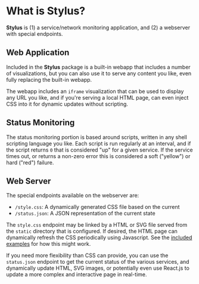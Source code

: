 # What is Stylus?

**Stylus** is (1) a service/network monitoring application, and (2) a webserver
with special endpoints.

## Web Application

Included in the **Stylus** package is a built-in webapp that includes a number
of visualizations, but you can also use it to serve any content you like, even
fully replacing the built-in webapp.

The webapp includes an `iframe` visualization that can be used to display any
URL you like, and if you're serving a local HTML page, can even inject CSS into it
for dynamic updates without scripting.

## Status Monitoring

The status monitoring portion is based around scripts, written in any shell
scripting language you like. Each script is run regularly at an interval, and if
the script returns `0` that is considered "up" for a given service. If the
service times out, or returns a non-zero error this is considered a soft
("yellow") or hard ("red") failure.

## Web Server

The special endpoints available on the webserver are:

- `/style.css`: A dynamically generated CSS file based on the current
- `/status.json`: A JSON representation of the current state

The `style.css` endpoint may be linked by a HTML or SVG file served from the
`static` directory that is configured. If desired, the HTML page can dynamically
refresh the CSS periodically using Javascript. See the [included
examples](https://github.com/mmastrac/stylus/blob/master/examples/)
for how this might work.

If you need more flexibility than CSS can provide, you can use the `status.json`
endpoint to get the current status of the various services, and dynamically
update HTML, SVG images, or potentially even use React.js to update a more
complex and interactive page in real-time.
